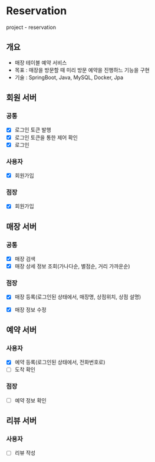# Reservation
project - reservation


## 개요
- 매장 테이블 예약 서비스
- 목표 : 매장을 방문할 때 미리 방문 예약을 진행하느 기능을 구현
- 기술 : SpringBoot, Java, MySQL, Docker, Jpa


## 회원 서버
### 공통
- [x] 로그인 토큰 발행
- [x] 로그인 토큰을 통한 제어 확인
- [x] 로그인
### 사용자
- [x] 회원가입
### 점장
- [x] 회원가입


## 매장 서버
### 공통
- [x] 매장 검색
- [x] 매장 상세 정보 조회(가나다순, 별점순, 거리 가까운순)
### 점장
- [x] 매장 등록(로그인된 상태에서, 매장명, 상점위치, 상점 설명)
- [x] 매장 정보 수정 


## 예약 서버
### 사용자
- [x] 예약 등록(로그인된 상태에서, 전화번호로)
- [ ] 도착 확인
### 점장
- [ ] 예약 정보 확인

## 리뷰 서버
### 사용자
- [ ] 리뷰 작성
